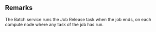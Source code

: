 ## Remarks  
 The Batch service runs the Job Release task when the job ends, on each compute node where any task of the job              has run.